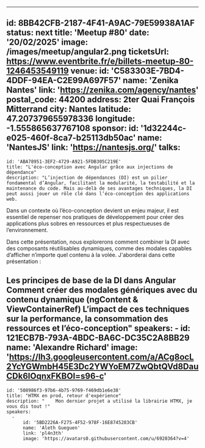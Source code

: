 ---
id: 8BB42CFB-2187-4F41-A9AC-79E59938A1AF
status: next
title: 'Meetup #80'
date: '20/02/2025'
image: /images/meetup/angular2.png
ticketsUrl: https://www.eventbrite.fr/e/billets-meetup-80-1246453549119
venue:
  id: 'C583303E-7BD4-4DDF-94EA-C2E99A697F57'
  name: 'Zenika Nantes'
  link: 'https://zenika.com/agency/nantes'
  postal_code: 44200
  address: 2ter Quai François Mitterrand
  city: Nantes
  latitude: 47.207379655978336
  longitude: -1.555865637767108
sponsor:
    id: '1d32244c-e025-460f-8ca7-b25113db50ac'
    name: 'NantesJS'
    link: 'https://nantesjs.org/'
talks:
  -
    id: 'ABA78951-3EF2-4729-A921-5FDB305C219E'
    title: "L'éco-conception avec Angular grâce aux injections de dépendance"
    description: "L’injection de dépendances (DI) est un pilier fondamental d’Angular, facilitant la modularité, la testabilité et la maintenance du code. Mais au-delà de ses avantages techniques, la DI peut aussi jouer un rôle clé dans l’éco-conception des applications web.

Dans un contexte où l’éco-conception devient un enjeu majeur, il est essentiel de repenser nos pratiques de développement pour créer des applications plus sobres en ressources et plus respectueuses de l’environnement.

Dans cette présentation, nous explorerons comment combiner la DI avec des composants réutilisables dynamiques, comme des modales capables d’afficher n’importe quel contenu à la volée. J'aborderai dans cette présentation :

Les principes de base de la DI dans Angular
Comment créer des modales génériques avec du contenu dynamique (ngContent & ViewContainerRef)
L’impact de ces techniques sur la performance, la consommation des ressources et l’éco-conception"
    speakers:
      -
          id: 121ECB7B-793A-4BDC-BA6C-DC35C2A8BB29
          name: 'Alexandre Richard'
          image: 'https://lh3.googleusercontent.com/a/ACg8ocL2YcYGWmbH45E3Dc2YWYoEM7ZwQbtQVd8DauCDk6lOqnxFKBOI=s96-c'
  -
    id: '508986f3-97b6-4b75-9769-f469db1e6e38'
    title: "HTMX en prod, retour d'expérience"
    description: "    Mon dernier projet a utilisé la librairie HTMX, je vous dis tout !"
    speakers:
      -
          id: '5BD2226A-F275-4F52-978F-16E8745283CB'
          name: 'Aleth Gueguen'
          link: 'pl4n3th'
          image: 'https://avatars0.githubusercontent.com/u/6920364?v=4'
